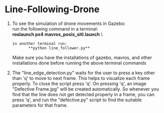 # Line-Following-Drone

1.  To see the simulation of drone movements in Gazebo: \
        run the following command in a terminal: \
               **roslaunch px4 mavros_posix_sitl.launch** \
        
        in another terminal run: 
               **python line_follower.py** 
                
    Make sure you have the installations of gazebo, mavros, and other installations done before running the above terminal commands 
    
    
2. The "line_edge_detection.py" waits for the user to press a key other than 'q' to move to next frame. This helps to visualize each frame properly. To close the script press 'q'. On pressing 'q', an image "Defective Frame.jpg" will be created automatically. So whenever you find that the line does not get detected properly in a frame, you can press 'q', and run the "defective.py" script to find the suitable parameters for that frame. 

